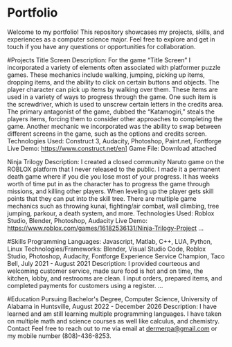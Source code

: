 # Portfolio
Welcome to my portfolio! This repository showcases my projects, skills, and experiences as a computer science major. Feel free to explore and get in touch if you have any questions or opportunities for collaboration.

#Projects
Title Screen
Description: For the game “Title Screen” I incorporated a variety of elements often associated with platformer puzzle games. These mechanics include walking, jumping, picking up items, dropping items, and the ability to click on certain buttons and objects. The player character can pick up items by walking over them. These items are used in a variety of ways to progress through the game. One such item is the screwdriver, which is used to unscrew certain letters in the credits area. The primary antagonist of the game, dubbed the “Katamogiri,” steals the players items, forcing them to consider other approaches to completing the game. Another mechanic we incorporated was the ability to swap between different screens in the game, such as the options and credits screen.
Technologies Used: Construct 3, Audacity, Photoshop, Paint.net, Fontforge
Live Demo: https://www.construct.net/en]
Game File: Download attached

Ninja Trilogy
Description: I created a closed community Naruto game on the ROBLOX platform that I never released to the public. I made it a permanent death game where if you die you lose most of your progress. It has weeks worth of time put in as the character has to progress the game through missions, and killing other players. When leveling up the player gets skill points that they can put into the skill tree. There are multiple game mechanics such as throwing kunai, fighting/air combat, wall climbing, tree jumping, parkour, a death system, and more.
Technologies Used: Roblox Studio, Blender, Photoshop, Audacity
Live Demo: https://www.roblox.com/games/16182536131/Ninja-Trilogy-Project
...

#Skills
Programming Languages: Javascript, Matlab, C++, LUA, Python, Linux
Technologies/Frameworks: Blender, Visual Studio Code, Roblox Studio, Photoshop, Audacity, Fontforge
Experience
Service Champion, Taco Bell, July 2021 - August 2021
Description: I provided courteous and welcoming customer service, made sure food is hot and on time, the kitchen, lobby, and restrooms are clean. I input orders, prepared items, and completed payments for customers using a register.
...

#Education
Pursuing Bachelor's Degree, Computer Science, University of Alabama in Huntsville, August 2022 - December 2026
Description: I have learned and am still learning multiple programming languages. I have taken on multiple math and science courses as well like calculus, and chemistry.
Contact
Feel free to reach out to me via email at dermerpa@gmail.com or my mobile number (808)-436-8253.
